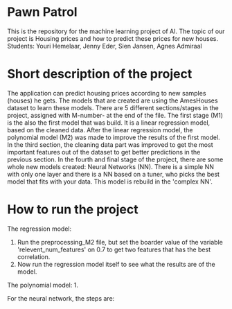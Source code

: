 # Pawn Patrol
This is the repository for the machine learning project of AI.
The topic of our project is Housing prices and how to predict these prices for new houses.
Students: Youri Hemelaar, Jenny Eder, Sien Jansen, Agnes Admiraal

# Short description of the project
The application can predict housing prices according to new samples (houses) he gets. The models that are created are using the AmesHouses dataset to learn these models. There are 5 different sections/stages in the project, assigned with M-number- at the end of the file. 
The first stage (M1) is the also the first model that was build. It is a linear regression model, based on the cleaned data. 
After the linear regression model, the polynomial model (M2) was made to improve the results of the first model. 
In the third section, the cleaning data part was improved to get the most important features out of the dataset to get better predictions in the previous section. 
In the fourth and final stage of the project, there are some whole new models created: Neural Networks (NN). There is a simple NN with only one layer and there is a NN based on a tuner, who picks the best model that fits with your data. This model is rebuild in the 'complex NN'. 

# How to run the project
The regression model:
  1. Run the preprocessing_M2 file, but set the boarder value of the variable 'relevent_num_features' on 0.7 to get two features          that has the best correlation.
  2. Now run the regression model itself to see what the results are of the model.

The polynomial model:
  1. 

For the neural network, the steps are:
